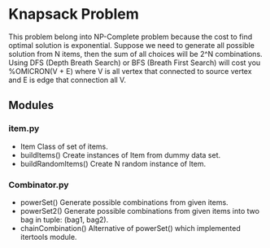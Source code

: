 # Knapsack Problem
This problem belong into NP-Complete problem because the cost to find
optimal solution is exponential. Suppose we need to generate all possible
solution from N items, then the sum of all choices will be 2^N
combinations.
Using DFS (Depth Breath Search) or BFS (Breath First Search) will cost you
%OMICRON(V + E) where V is all vertex that connected to source vertex and
E is edge that connection all V.

## Modules
### item.py
* Item
Class of set of items.
* buildItems()
Create instances of Item from dummy data set.
* buildRandomItems()
Create N random instance of Item.

### Combinator.py
* powerSet()
Generate possible combinations from given items.
* powerSet2()
Generate possible combinations from given items into two bag in tuple:
(bag1, bag2).
* chainCombination()
Alternative of powerSet() which implemented itertools module.
